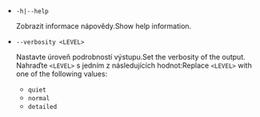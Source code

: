 * `-h|--help`

  <span data-ttu-id="9017c-101">Zobrazit informace nápovědy.</span><span class="sxs-lookup"><span data-stu-id="9017c-101">Show help information.</span></span>

* `--verbosity <LEVEL>`

  <span data-ttu-id="9017c-102">Nastavte úroveň podrobností výstupu.</span><span class="sxs-lookup"><span data-stu-id="9017c-102">Set the verbosity of the output.</span></span> <span data-ttu-id="9017c-103">Nahraďte `<LEVEL>` s jedním z následujících hodnot:</span><span class="sxs-lookup"><span data-stu-id="9017c-103">Replace `<LEVEL>` with one of the following values:</span></span>
  
  * `quiet`
  * `normal`
  * `detailed`
